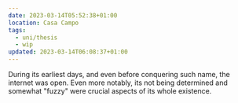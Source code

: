 ```yaml
---
date: 2023-03-14T05:52:38+01:00
location: Casa Campo
tags:
  - uni/thesis
  - wip
updated: 2023-03-14T06:08:37+01:00
---
```

During its earliest days, and even before conquering such name, the internet was open. Even more notably, its not being determined and somewhat "fuzzy" were crucial aspects of its whole existence.
